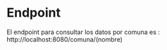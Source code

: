 # Endpoint

El endpoint para consultar los datos por comuna es : http://localhost:8080/comuna/(nombre)